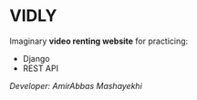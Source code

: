 # VIDLY

Imaginary **video renting website** for practicing:

- Django
- REST API

_Developer: AmirAbbas Mashayekhi_